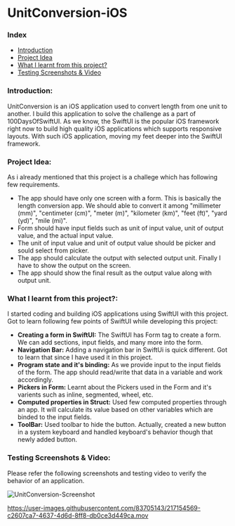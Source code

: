 # UnitConversion-iOS

### Index
* [Introduction](#intro)
* [Project Idea](#projIdea)
* [What I learnt from this project?](#outcome)
* [Testing Screenshots & Video](#testing)


<a id=intro>

### Introduction:
UnitConversion is an iOS application used to convert length from one unit to another.
I build this application to solve the challenge as a part of 100DaysOfSwiftUI.
As we know, the SwiftUI is the popular iOS framework right now to build high quality iOS applications which supports responsive layouts.
With such iOS application, moving my feet deeper into the SwiftUI framework.


<a id=projIdea>

### Project Idea:
As i already mentioned that this project is a challege which has following few requirements.

- The app should have only one screen with a form. This is basically the length conversion app. We should able to convert it among "millimeter (mm)", "centimeter (cm)", "meter (m)", "kilometer (km)", "feet (ft)", "yard (yd)", "mile (mi)".
- Form should have input fields such as unit of input value, unit of output value, and the actual input value.
- The unit of input value and unit of output value should be picker and sould select from picker.
- The app should calculate the output with selected output unit. Finally I have to show the output on the screen.
- The app should show the final result as the output value along with output unit.

<a id=outcome>

### What I learnt from this project?:
I started coding and building iOS applications using SwiftUI with this project. Got to learn following few points of SwiftUI while developing this project:
- **Creating a form in SwiftUI:** The SwiftUI has Form tag to create a form. We can add sections, input fields, and many more into the form.
- **Navigation Bar:** Adding a navigation bar in SwiftUi is quick different. Got to learn that since I have used it in this project.
- **Program state and it's binding:** As we provide input to the input fields of the form. The app should read/write that data in a variable and work accordingly.
- **Pickers in Form:** Learnt about the Pickers used in the Form and it's varients such as inline, segmented, wheel, etc.
- **Computed properties in Struct:** Used few computed properties through an app. It will calculate its value based on other variables which are binded to the input fields.
- **ToolBar:** Used toolbar to hide the button. Actually, created a new button in a system keyboard and handled keyboard's behavior though that newly added button.

<a id=testing>

### Testing Screenshots & Video:
Please refer the following screenshots and testing video to verify the behavior of an application. <br />

![UnitConversion-Screenshot](https://user-images.githubusercontent.com/83705143/217154547-440b6b34-8c87-4780-80bc-19727711f3a2.png)

https://user-images.githubusercontent.com/83705143/217154569-c2607ca7-4637-4d6d-8ff8-db0ce3d449ca.mov
